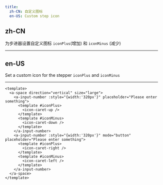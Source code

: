 ```yaml
title:
  zh-CN: 自定义图标
  en-US: Custom step icon
```

## zh-CN

为步进器设置自定义图标 `iconPlus`(增加) 和 `iconMinus` (减少)

---

## en-US

Set a custom icon for the stepper `iconPlus` and `iconMinus`

---

```vue
<template>
  <a-space direction="vertical" size="large">
    <a-input-number :style="{width:'320px'}" placeholder="Please enter something">
      <template #iconPlus>
        <icon-caret-up />
      </template>
      <template #iconMinus>
        <icon-caret-down />
      </template>
    </a-input-number>
    <a-input-number :style="{width:'320px'}" mode="button" placeholder="Please enter something">
      <template #iconPlus>
        <icon-caret-right />
      </template>
      <template #iconMinus>
        <icon-caret-left />
      </template>
    </a-input-number>
  </a-space>
</template>
```
